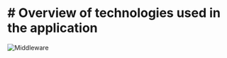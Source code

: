 # # Overview of technologies used in the application 
![Middleware](https://github.com/jkloeble/MiddlewareTechnology/assets/149150662/3f6e6643-6d1a-42bb-a379-d7f4158374fd)
